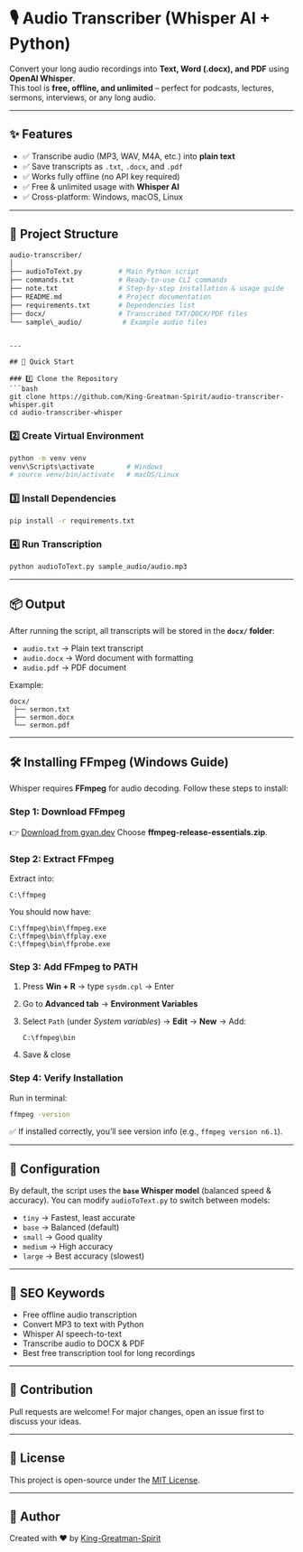 # 🎙️ Audio Transcriber (Whisper AI + Python)

Convert your long audio recordings into **Text, Word (.docx), and PDF** using **OpenAI Whisper**.  
This tool is **free, offline, and unlimited** – perfect for podcasts, lectures, sermons, interviews, or any long audio.

---

## ✨ Features
- ✅ Transcribe audio (MP3, WAV, M4A, etc.) into **plain text**
- ✅ Save transcripts as `.txt`, `.docx`, and `.pdf`
- ✅ Works fully offline (no API key required)
- ✅ Free & unlimited usage with **Whisper AI**
- ✅ Cross-platform: Windows, macOS, Linux

---

## 📂 Project Structure
```bash
audio-transcriber/
│
├── audioToText.py         # Main Python script
├── commands.txt           # Ready-to-use CLI commands
├── note.txt               # Step-by-step installation & usage guide
├── README.md              # Project documentation
├── requirements.txt       # Dependencies list
├── docx/                  # Transcribed TXT/DOCX/PDF files
└── sample\_audio/          # Example audio files
```

````

---

## 🚀 Quick Start

### 1️⃣ Clone the Repository
```bash
git clone https://github.com/King-Greatman-Spirit/audio-transcriber-whisper.git
cd audio-transcriber-whisper
````

### 2️⃣ Create Virtual Environment

```bash
python -m venv venv
venv\Scripts\activate        # Windows
# source venv/bin/activate   # macOS/Linux
```

### 3️⃣ Install Dependencies

```bash
pip install -r requirements.txt
```

### 4️⃣ Run Transcription

```bash
python audioToText.py sample_audio/audio.mp3
```

---

## 📦 Output

After running the script, all transcripts will be stored in the **`docx/` folder**:

* `audio.txt` → Plain text transcript
* `audio.docx` → Word document with formatting
* `audio.pdf` → PDF document

Example:

```
docx/
 ├── sermon.txt
 ├── sermon.docx
 └── sermon.pdf
```

---

## 🛠 Installing FFmpeg (Windows Guide)

Whisper requires **FFmpeg** for audio decoding.
Follow these steps to install:

### Step 1: Download FFmpeg

👉 [Download from gyan.dev](https://www.gyan.dev/ffmpeg/builds/)
Choose **ffmpeg-release-essentials.zip**.

### Step 2: Extract FFmpeg

Extract into:

```
C:\ffmpeg
```

You should now have:

```
C:\ffmpeg\bin\ffmpeg.exe
C:\ffmpeg\bin\ffplay.exe
C:\ffmpeg\bin\ffprobe.exe
```

### Step 3: Add FFmpeg to PATH

1. Press **Win + R** → type `sysdm.cpl` → Enter
2. Go to **Advanced tab** → **Environment Variables**
3. Select `Path` (under *System variables*) → **Edit** → **New** → Add:

   ```
   C:\ffmpeg\bin
   ```
4. Save & close

### Step 4: Verify Installation

Run in terminal:

```bash
ffmpeg -version
```

✅ If installed correctly, you’ll see version info (e.g., `ffmpeg version n6.1`).

---

## 🔧 Configuration

By default, the script uses the **`base` Whisper model** (balanced speed & accuracy).
You can modify `audioToText.py` to switch between models:

* `tiny` → Fastest, least accurate
* `base` → Balanced (default)
* `small` → Good quality
* `medium` → High accuracy
* `large` → Best accuracy (slowest)

---

## 📌 SEO Keywords

* Free offline audio transcription
* Convert MP3 to text with Python
* Whisper AI speech-to-text
* Transcribe audio to DOCX & PDF
* Best free transcription tool for long recordings

---

## 🤝 Contribution

Pull requests are welcome!
For major changes, open an issue first to discuss your ideas.

---

## 📜 License

This project is open-source under the [MIT License](LICENSE).

---

## 👤 Author

Created with ❤️ by [King-Greatman-Spirit](https://github.com/King-Greatman-Spirit)


